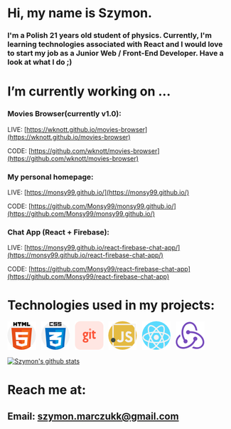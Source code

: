 # Hi, my name is Szymon.

### I'm a Polish 21 years old student of physics. Currently, I'm learning technologies associated with React and I would love to start my job as a Junior Web / Front-End Developer. Have a look at what I do ;)

# I’m currently working on ...

### Movies Browser(currently v1.0):

LIVE: [https://wknott.github.io/movies-browser](https://wknott.github.io/movies-browser)

CODE: [https://github.com/wknott/movies-browser](https://github.com/wknott/movies-browser)

### My personal homepage:

LIVE: [https://monsy99.github.io/](https://monsy99.github.io/)

CODE: [https://github.com/Monsy99/monsy99.github.io/](https://github.com/Monsy99/monsy99.github.io/)

### Chat App (React + Firebase):

LIVE: [https://monsy99.github.io/react-firebase-chat-app/](https://monsy99.github.io/react-firebase-chat-app/)

CODE: [https://github.com/Monsy99/react-firebase-chat-app](https://github.com/Monsy99/react-firebase-chat-app)


# Technologies used in my projects:

[![](./img/html.png)](#)&nbsp;&nbsp;
[![](./img/css.png)](#)&nbsp;&nbsp;
[![git](./img/git.png)](#)&nbsp;&nbsp;
[![JavaScript](./img/javascript.png)](#)&nbsp;&nbsp;
[![React](./img/react.png)](#)&nbsp;&nbsp;
[![Redux](./img/redux.png)](#)&nbsp;&nbsp;

[![Szymon's github stats](https://github-readme-stats.vercel.app/api?username=Monsy99&count_private=true)](https://github.com/anuraghazra/github-readme-stats)

# Reach me at:
## Email: szymon.marczukk@gmail.com
